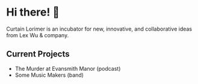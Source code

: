 # Hi there! 🚀
Curtain Lorimer is an incubator for new, innovative, and collaborative ideas from Lex Wu & company.
## Current Projects
- The Murder at Evansmith Manor (podcast)
- Some Music Makers (band)
